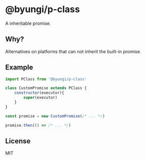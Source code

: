 # @byungi/p-class
A inheritable promise.

## Why?
Alternatives on platforms that can not inherit the built-in promise.

## Example
```js
import PClass from '@byungi/p-class'

class CustomPromise extends PClass {
    constructor(executor){
        super(executor)
    }
}

const promise = new CustomPromise(/* ... */)

promise.then(() => /* ... */)
```

## License
MIT

